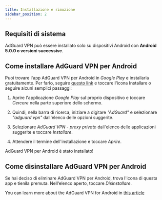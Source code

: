```yaml
---
title: Installazione e rimozione
sidebar_position: 2
---
```


## Requisiti di sistema

AdGuard VPN può essere installato solo su dispositivi Android con **Android 5.0.0 o versioni successive**.

## Come installare AdGuard VPN per Android

Puoi trovare l'app AdGuard VPN per Android in *Google Play* e installarla gratuitamente. Per farlo, seguire [questo link](https://play.google.com/store/apps/details?id=com.adguard.vpn) e toccare l'icona Installare o seguire alcuni semplici passaggi:

1. Aprire l'applicazione *Google Play* sul proprio dispositivo e toccare *Cercare* nella parte superiore dello schermo.

2. Quindi, nella barra di ricerca, iniziare a digitare *"AdGuard"* e selezionare *"adguard vpn"* dall'elenco delle opzioni suggerite.

3. Selezionare *AdGuard VPN - proxy privato* dall'elenco delle applicazioni suggerite e toccare *Installare*.

4. Attendere il termine dell'installazione e toccare *Aprire*.

AdGuard VPN per Android è stato installato!

## Come disinstallare AdGuard VPN per Android

Se hai deciso di eliminare AdGuard VPN per Android, trova l'icona di questa app e tienila premuta. Nell'elenco aperto, toccare *Disinstallare*.

You can learn more about the AdGuard VPN for Android in [this article](overview.md)
